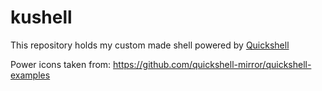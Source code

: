 # kushell

This repository holds my custom made shell powered by [Quickshell](https://quickshell.outfoxxed.me/)

Power icons taken from: https://github.com/quickshell-mirror/quickshell-examples